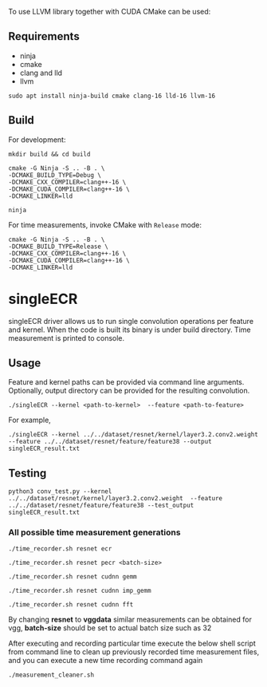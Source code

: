 
To use LLVM library together with CUDA CMake can be used:

## Requirements

- ninja
- cmake
- clang and lld
- llvm

```shell
sudo apt install ninja-build cmake clang-16 lld-16 llvm-16
```

## Build

For development:
```shell
mkdir build && cd build

cmake -G Ninja -S .. -B . \
-DCMAKE_BUILD_TYPE=Debug \
-DCMAKE_CXX_COMPILER=clang++-16 \
-DCMAKE_CUDA_COMPILER=clang++-16 \
-DCMAKE_LINKER=lld

ninja
```

For time measurements, invoke CMake with `Release` mode:
```shell
cmake -G Ninja -S .. -B . \
-DCMAKE_BUILD_TYPE=Release \
-DCMAKE_CXX_COMPILER=clang++-16 \
-DCMAKE_CUDA_COMPILER=clang++-16 \
-DCMAKE_LINKER=lld
```
# singleECR 
singleECR driver allows us to run single convolution operations per feature and kernel. When the code is built its binary is under build directory. Time measurement is printed to console.

## Usage

Feature and kernel paths can be provided via command line arguments. Optionally, output directory can be provided for the resulting convolution.

```shell
./singleECR --kernel <path-to-kernel>  --feature <path-to-feature>
```

For example,

```shell
./singleECR --kernel ../../dataset/resnet/kernel/layer3.2.conv2.weight  --feature ../../dataset/resnet/feature/feature38 --output singleECR_result.txt
```

## Testing

```shell
python3 conv_test.py --kernel ../../dataset/resnet/kernel/layer3.2.conv2.weight  --feature ../../dataset/resnet/feature/feature38 --test_output singleECR_result.txt
```

### All possible time measurement generations
```shell
./time_recorder.sh resnet ecr
```
```shell
./time_recorder.sh resnet pecr <batch-size>
```
```shell
./time_recorder.sh resnet cudnn gemm
```
```shell
./time_recorder.sh resnet cudnn imp_gemm
```
```shell
./time_recorder.sh resnet cudnn fft
```

By changing **resnet** to **vggdata** similar measurements can be obtained for vgg, **batch-size** should be set to actual batch size such as 32

After executing and recording particular time execute the below shell script from command line to clean up previously recorded time measurement files, and you can execute a new time recording command again

```shell
./measurement_cleaner.sh
```